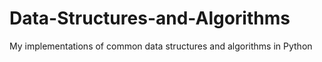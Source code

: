 # Data-Structures-and-Algorithms
My implementations of common data structures and algorithms in Python
